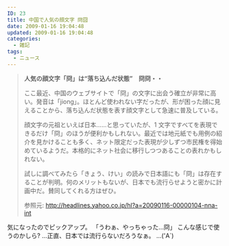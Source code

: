 ```yaml
---
ID: 23
title: 中国で人気の顔文字 冏囧
date: 2009-01-16 19:04:48
updated: 2009-01-16 19:04:48
categories:
  - 雑記
tags:
  - ニュース
---
```


> **人気の顔文字「冏」は“落ち込んだ状態”　冏冏・・**
>
> ここ最近、中国のウェブサイトで「冏」の文字に出会う確立が非常に高い。発音は「jiong」。ほとんど使われない字だったが、形が困った顔に見えることから、落ち込んだ状態を表す顔文字として急速に普及している。
>
> 顔文字の元祖といえば日本……と思っていたが、1 文字ですべてを表現できるだけ「冏」のほうが便利かもしれない。最近では地元紙でも用例の紹介を見かけることも多く、ネット限定だった表現が少しずつ市民権を得始めているようだ。本格的にネット社会に移行しつつあることの表れかもしれない。
>
> 試しに調べてみたら「きょう、けい」の読みで日本語にも「冏」は存在することが判明。何のメリットもないが、日本でも流行らせようと密かに計画中だ。賛同してくれる方はぜひ。
>
> 参照元: http://headlines.yahoo.co.jp/hl?a=20090116-00000104-nna-int

気になったのでピックアップ。
「うわぁ、やっちゃった…冏」
こんな感じで使うのかしら?
…正直、日本では流行らないだろうなぁ。
…('A`)

